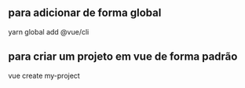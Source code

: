 ## para adicionar de forma global ##
yarn global add @vue/cli

## para criar um projeto em vue de forma padrão ##
vue create my-project

